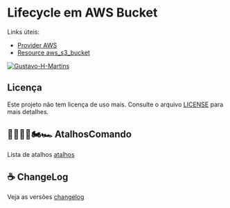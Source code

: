 # Lifecycle em AWS Bucket

Links úteis:

- [Provider AWS](https://registry.terraform.io/providers/hashicorp/aws/latest/docs)
- [Resource aws_s3_bucket](https://registry.terraform.io/providers/hashicorp/aws/latest/docs/resources/s3_bucket)

[![Gustavo-H-Martins](https://github-readme-stats.vercel.app/api?username=Gustavo-H-Martins&show_icons=true&theme=radical)](https://github.com/Gustavo-H-Martins)

## Licença
Este projeto não tem licença de uso mais. Consulte o arquivo [LICENSE](../licence) para mais detalhes.

## 🏃🏾‍♂️💨🏍️🏎️ AtalhosComando
Lista de atalhos [atalhos](../atalhos.md)

## ☕ ChangeLog
Veja as versões [changelog](../changelog.md)